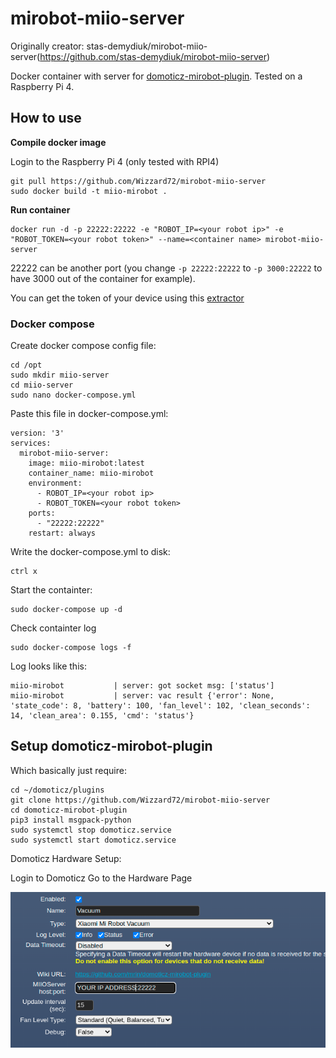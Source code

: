 # mirobot-miio-server

Originally creator: stas-demydiuk/mirobot-miio-server(https://github.com/stas-demydiuk/mirobot-miio-server)

Docker container with server for [domoticz-mirobot-plugin](https://github.com/Wizzard72/mirobot-miio-server).
Tested on a Raspberry Pi 4.

## How to use
**Compile docker image**

Login to the Raspberry Pi 4 (only tested with RPI4)
```
git pull https://github.com/Wizzard72/mirobot-miio-server
sudo docker build -t miio-mirobot .
```
**Run container**
```
docker run -d -p 22222:22222 -e "ROBOT_IP=<your robot ip>" -e "ROBOT_TOKEN=<your robot token>" --name=<container name> mirobot-miio-server
```

22222 can be another port (you change `-p 22222:22222` to `-p 3000:22222` to have 3000 out of the container for example).

You can get the token of your device using this [extractor](https://github.com/PiotrMachowski/Xiaomi-cloud-tokens-extractor)

### Docker compose

Create docker compose config file:
```
cd /opt
sudo mkdir miio-server
cd miio-server
sudo nano docker-compose.yml
```

Paste this file in docker-compose.yml:
```
version: '3'
services:
  mirobot-miio-server:
    image: miio-mirobot:latest
    container_name: miio-mirobot
    environment:
      - ROBOT_IP=<your robot ip>
      - ROBOT_TOKEN=<your robot token>
    ports:
      - "22222:22222"
    restart: always
```

Write the docker-compose.yml to disk:
```
ctrl x
```

Start the containter:
```
sudo docker-compose up -d
```

Check containter log
```
sudo docker-compose logs -f
```

Log looks like this:
```
miio-mirobot           | server: got socket msg: ['status']
miio-mirobot           | server: vac result {'error': None, 'state_code': 8, 'battery': 100, 'fan_level': 102, 'clean_seconds': 14, 'clean_area': 0.155, 'cmd': 'status'}
```

## Setup domoticz-mirobot-plugin

Which basically just require:
```
cd ~/domoticz/plugins
git clone https://github.com/Wizzard72/mirobot-miio-server
cd domoticz-mirobot-plugin 
pip3 install msgpack-python
sudo systemctl stop domoticz.service
sudo systemctl start domoticz.service
```

Domoticz Hardware Setup:

  Login to Domoticz
  Go to the Hardware Page
  
  ![ble_tag](https://github.com/Wizzard72/mirobot-miio-server/blob/master/image/VacuumHardware.png?raw=true)



